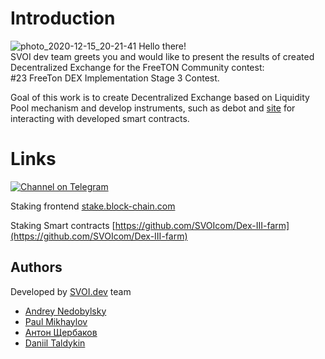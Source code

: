 # Introduction
![photo_2020-12-15_20-21-41](https://user-images.githubusercontent.com/18599919/111032509-ac9fbd80-841d-11eb-9639-843ef2d758b3.jpg)
Hello there! \
SVOI dev team greets you and would like to present the results of created Decentralized Exchange for the FreeTON Community contest: \
#23 FreeTon DEX Implementation Stage 3 Contest.

Goal of this work is to create Decentralized Exchange based on Liquidity Pool mechanism and develop instruments, such as 
debot and [site](https://swap.block-chain.com) for interacting with developed smart contracts.
 
# Links
[![Channel on Telegram](https://img.shields.io/badge/-TON%20Swap%20TG%20chat-blue)](https://t.me/tonswap) 

Staking frontend [stake.block-chain.com](stake.block-chain.com)

Staking Smart contracts [https://github.com/SVOIcom/Dex-III-farm](https://github.com/SVOIcom/Dex-III-farm)

## Authors

Developed by [SVOI.dev](https://SVOI.dev) team

* [Andrey Nedobylsky](https://github.com/lailune)
* [Paul Mikhaylov](https://github.com/Pafaul)
* [Антон Щербаков](https://github.com/4erpakOFF)
* [Daniil Taldykin](https://github.com/DaTaLe)